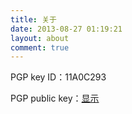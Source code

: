 ```yaml
---
title: 关于
date: 2013-08-27 01:19:21
layout: about
comment: true
---
```


PGP key ID：11A0C293

PGP public key：<a id="show" href="javascript:;" onclick="$('#pgp').show(); $(this).hide(); $('#hide').show();">显示</a><a id="hide" style="display: none;" href="javascript:;" onclick="$('#pgp').hide(); $(this).hide(); $('#show').show();">隐藏</a>

<pre id="pgp" style="display: none;">
-----BEGIN PGP PUBLIC KEY BLOCK-----

mQINBFTxWW0BEAC/M9EKruR/YyDt42a1ck2n7Me0WIqOoNEKzCehQDTklKCND8nJ
TBgn1scj3oo6zNQAx39VbC4RV63F/yvmsBxuYbY1CXdN5D1Xai+8jZkh09+/CvKf
vcFDFaQ9olh/vz1o36pdnLbkdGhiOEMcQsa19cu0JxhEhTuH3JU5JNNyfzoRM4MP
P+Kp9e8xL0DHKCviGJoW9claOq96VIbWIapHltjoksIwOVhHg+AnwlDaEVFLJL3U
ctxDIDnqpcSSSFpJGW3I10NxRB3JnNo5hYWEW0gxyNE5fQ52FFoLxMG4GX014YMj
ihr7XX1EnJ6ckQocE/TP5x8i963eyV1rfCHJ449HOQOsQ8K5j62dH+CbD96A89De
40OCnDLP3V1Osq/nBbkf9ZdZ0coJmCIhjJRP6I+dMftqCKxt7k9ESl5ijwsNWtSb
8owRtwiQTnNl/o741PxQN1feBGsWlvdCYCz6ELNNaiA3Zx9Wk7Ip/VO2DIfeQVh3
xhpoUj6P0RsYrYbxtDR3i3TnJSHgq1jhc3BQ59I8xxKHTMlZuHvGZBo+pPVu5aHY
On/XHHw7mRhiIwqIKocuQACncSkAp4wvz+shOgrzU/UZc849eRiz7t7Y4DpJh52j
vYzh9iGtSsgTUIcn8lHp1gX0NKv0uzQlTIsqvbgGSlKZz8/DNDCUljkqYQARAQAB
tC9KYXQgKGh0dHBzOi8vd3d3LnNpbm9za3kub3JnKSA8amF0QHNpbm9za3kub3Jn
PokCOQQTAQgAIwUCVPFZbQIbAwcLCQgHAwIBBhUIAgkKCwQWAgMBAh4BAheAAAoJ
EFgAxuARoMKTTx8QALjZ9ApblQfHt8+TbPFSypA64Uaa6J5jHdsVLnBm1bNDUNe4
nzWicU7dkev+R0gaWQznvTsjetrqQkBFoCOmxm7AeNBovKxUQ4A4UFQ/bn6fhpfK
hKZxOwyOAksau/TTvy9BVEnKVtAaioelReT9DJHefBxHSCbCxo3xhYORmLxa8O8h
aAimg2eIg8EBcfeiuILhJhJSm4HihRxXPYrT+GYlgcBo0fkbZpGzqXLoZdN3kHhl
g0yM7LujpK3xx0IclbFY/JbTS2Bz6Qvn4ALVG/wfuMuDoYBv+GeUwD6Et+K7vidE
+WRoCuO2xmAezBjbnNpPPqYnWF605H/EHAgLIyuYSL3qYCQHD3iqQYTMmubzRIb1
bZt4erifZSChLQobokVWTdY6AV1/Z13r+V+XM4ww5Oke++lcG9I2WuQP7+sSt5uH
KAiOedsTMDvU+k10mqBytSdrKOYpIOVSPwxBB0k+H6nJiUWeZMQ2YpqpZUGsMJl5
7gxTnBpifqyHz5CKrXsrLx2/9kTm4UYF3B4ouw5TEL4vxBqXOQvg+fiM7M9NSUI4
T6h3PVqG4+/wQSwngKRTqYpzbWyKOb8GcaFvywdN4cJ9+6DMsngENHIKxjJsY+0V
3wiIDmn+5piC7m9Gib3c6LhGPdk52wnbFUnCnKfO91L3j1F3KYR8L6eM61hiuQIN
BFTxWW0BEACwqVmXzi354wqDCOo6kuAMKVjfrvkdFI6bCp82X3hCaKkoYJfaUEhN
OHhIrFaDSIcUczJ1TAWNghpD1JlS6XE6/Ujw13fWQMvKuBWXizr3mi9PpnPOLFvz
+T3dmWes852PBs6dQqPAlF5ZV7XRrx1iHRLPmW4+JCZoJUeljdY93Q4ptD4z91aE
hqWc9Gfwc6iCVtaAmhV0ykHbS2/eGLjRhMa2oJLQW9WG9h3Ve/Aj5LA4ZeB/7tzv
zkde7CzfLSs+HD6Z9woVemn/J9Bd4doKBFOrZBhENV8xofzSnPiv4S0mR59ANCb3
TyNrUlRD5t4Q6dtNpgNx/P5DUZzrA3yVpMjureeF7tzMBb5/BvcViPW/0C+TqpVr
wdIwk/ZMxmA55oKnwc7s3ShNxbdk6yJONVcNQhO3CvhgqakdJfqjmVSumlJdHcS4
3DVlirkqE1r94Jc9TALaMeAxGtCU+xJdJde13HuQlTcZ1V6EUT+atwG0/RnsP2ha
QZR9vKdBwgryQGrDlAV1TIfEXj4A0dqmcbwO4QUmAE2nqwL+AfO+rX2mnOdGo0N3
nJ20ATDhqlLoswEqoIG3Owgs1UkvnRt5rs26pdvkGp+o/BB4FO18cv0nmJADgsyC
mFM2SEu9t9C0g+SZ0LczASU10QrhDZ+vVc7RONOKcVstkCyaq97jbQARAQABiQIf
BBgBCAAJBQJU8VltAhsMAAoJEFgAxuARoMKTdTsQALYPHaqCg0i/P4fKs+jNe8Fm
JUuUvYXWOqf0SRYPhb1rPzIlOrqg2/gHb2tz009K+DUIeNK7CRZVD9TP1JUjtXdR
b2HZ4Nv2bF4OC0rhcMih7WnaYjyolqPCmwnIHyyT6Zs3ZYF/jw1O9nLWOoey/cLs
dx1eSQlOY+WhhGDj43OD6LAED1UNy/KTOp9lOloCZxKcIRNjJocov4EeHNKqU9Rz
l2wjihuU0Kvs4XHPnQuNGQAL+hxGoZNpP9wzpqeV0USjsHI2KVidRiuY/gnOzppN
qeWqgBB4YBxE7WVaJMuYkohOzjl2ueuJFNy3z2Ri1TIkmILzqsgcl0bmSV8UPJpb
vJB+J/81758ZtK1mlf8OqxBH0MPkjjCqdYEkespCl+dVZmcGyJsirRLWxtqXaY/m
2WsVC8rCL0x0hQcF7Q305tnQtsFY6iW+8QvzaKi7rzes5ch759/tZ5b6A8TLemmm
Ar3jPPyxVdx2AzhS0J2sVyI1+XoysP+LdH83NGGp7zIhvcJhBtgBkNFLbKo90BlY
jezn7xfHM5xUbI64SF6HG0QplYrjILSggmIcfbuCOkAErqPYY564wqLKe5bPMyEF
8wPX5KBxOTYa173Dlugbs9Cw+FjUAFyPa5IjpzD8vJi1Kz5CUTA5RRLrzo+vSm9d
jwStQS+YrXZlkhSCbxgP
=Gwbk
-----END PGP PUBLIC KEY BLOCK-----
</pre>
